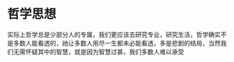 # 哲学思想

实际上哲学总是少部分人的专属，我们更应该去研究专业，研究生活，哲学确实不是多数人能看透的，祂让多数人用尽一生都未必能看透，多是悲剧的结局，当然我们无需怀疑其中的智慧，就是因为智慧过甚，我们多数人难以承受
